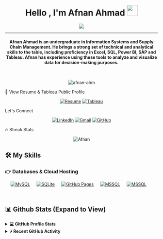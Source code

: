 <h1 align="center">Hello , I'm Afnan Ahmad <img src="https://media.giphy.com/media/hvRJCLFzcasrR4ia7z/giphy.gif" width="35"></h1>
<p align="center">
 <a href="https://github.com/DenverCoder1/readme-typing-svg"><img src="https://readme-typing-svg.herokuapp.com?lines=Supply+Chain+Student;Data+Analyst;Data-Storyteller%20|%20Data-Driven%20|%20Data%20Passionate;Forever%20Seeking%20New%20Knowledge&center=true&width=500&height=50&font=georgia"></a>
</p>
<hr/>
<h4 align="center">Afnan Ahmad is an undergraduate in Information Systems and Supply Chain Management. He brings a strong set of technical and analytical skills to the table, including proficiency in Excel, SQL, Power BI, SAP and Tableau. Afnan has experience using these tools to analyze and visualize data for decision-making purposes.</h4>
<br>
<p align="center"> <img src="https://komarev.com/ghpvc/?username=afnan-ahm&label=Afnan's%20Profile%20Views%20&color=dc143c&style=plastic" alt="afnan-ahm" /> </p>

📝 View Resume & Tableau Public Profile
<p align="center">
<a target="_blank" rel="noopener noreferrer" href="https://drive.google.com/file/d/1yXtSISPXhXgbcMJ8eQqimzL88Ebwdsym/view?usp=sharing"><img src="https://img.icons8.com/bubbles/50/000000/resume.png" alt="Resume"/></a>
<a target="_blank" rel="noopener noreferrer" href="https://public.tableau.com/app/profile/afnan.ahmad"><img src="https://img.icons8.com/bubbles/50/000000/search.png" alt="Tableau"/></a>
	
Let's Connect

<p align="center">
	<a target="_blank" rel="noopener noreferrer" href="https://www.linkedin.com/in/afnan-ahm"><img src="https://img.icons8.com/bubbles/50/000000/linkedin.png" alt="LinkedIn"/></a>
	<a target="_blank" rel="noopener noreferrer" href="mailto:afnanahmad996@gmail.com"><img src="https://img.icons8.com/bubbles/50/000000/gmail.png" alt="Gmail"/></a>
	<a target="_blank" rel="noopener noreferrer" href="https://github.com/afnan-ahm"><img src="https://img.icons8.com/bubbles/50/000000/github.png" alt="GitHub"/></a>
	
	
</p>
🔥 Streak Stats

<p align="center"><img align="center" src="https://github-readme-streak-stats.herokuapp.com/?user=afnan-ahm&theme=algolia" alt="Afnan" /></p>

## 🛠️ My Skills


### 👉 Databases & Cloud Hosting

<p align="left">
  &emsp;
    <a href="https://www.mysql.com/"><img alt="MySQL" src="https://img.shields.io/badge/MySQL-00000F?style=flat&logo=mysql&logoColor=white"></a>
  &emsp;
    <a href="https://www.sqlite.org/"><img alt="SQLite" src ="https://img.shields.io/badge/SQLite-07405E?style=flat&logo=sqlite&logoColor=white"/></a>
  &emsp;
    <a href="https://www.github.com"><img alt="GitHub Pages" src="https://img.shields.io/badge/GitHub%20Pages-%23327FC7.svg?style=flat&logo=github&logoColor=white"></a>
  &emsp;
    <a href="https://www.microsoft.com/en-us/sql-server"><img alt="MSSQL" src="https://img.shields.io/badge/MSSQL%20-%23430098.svg?logo=heroku&logoColor=white"></a>  
  &emsp;
    <a href="https://www.microsoft.com/en-us/sql-server"><img alt="MSSQL" src="https://img.shields.io/badge/Heroku%20-%23430098.svg?logo=heroku&logoColor=white"></a>  
  &emsp;
</p>


<br/>

## 📊 Github Stats (Expand to View)

<details> 
  <summary><b>💻 GitHub Profile Stats</b></summary>
  <br/>
  <p align="center">
    <a href="https://github.com/afnan-ahm"><img align="center" src="https://github-readme-stats.vercel.app/api?username=afnan-ahm&show_icons=true&locale=en&theme=algolia" alt="Afnan" height="192px"/></a>
	</p>
	<p  align="center">
	  <img src="https://github-readme-stats.vercel.app/api/top-langs?username=afnan-ahm&show_icons=true&locale=en&layout=compact&theme=algolia" alt="Afnan" height="192px"/>
	</p>
  <br/>
  <b>Note:</b> Top languages is only a metric of the languages my public code consists of and doesn't reflect experience or skill level.
  </p>
</details>

<details>
  <summary><b>⚡ Recent GitHub Activity</b></summary>
  <br/>
   <a href="https://github.com/afnan-ahm"><img alt="Afnan's Activity Graph" src="https://activity-graph.herokuapp.com/graph?username=afnan-ahm&custom_title=Afnan%20Ahmad's%20Contribution%20Graph&theme=react-dark" /></a>
  <br/>

</details>

<br/>



<!--img align="right" alt="Coding" width="450" src="https://camo.githubusercontent.com/6607041227d81f650340ff070cc2843518acad359b57e5bb054a9fb7127aa041/68747470733a2f2f63646e2e6472696262626c652e636f6d2f75736572732f323634363432332f73637265656e73686f74732f353530373139362f636f6d70757465722e676966" data-canonical-src="https://cdn.dribbble.com/users/2646423/screenshots/5507196/computer.gif" style="max-width:100%;"/-->
